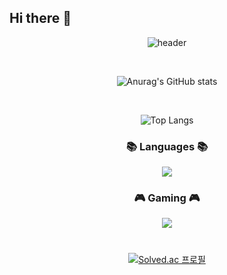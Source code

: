 ## Hi there 👋

 <div align="center">
   
![header](https://capsule-render.vercel.app/api?type=waving&color=auto&height=200&section=header&text=Lee%20Byeongchan&animation=fadeIn&fontSize=90&fontAlignY=40)

</br>

![Anurag's GitHub stats](https://github-readme-stats.vercel.app/api?username=Byeongchan&theme=tokyonight&show_icons=true)

</br>

![Top Langs](https://github-readme-stats.vercel.app/api/top-langs/?username=Byeongchan&layout=compact&theme=tokyonight)

<h3 align="center"><b>📚 Languages 📚</b></h3>
<img src="https://img.shields.io/badge/c%23-%23239120.svg?style=for-the-badge&logo=c-sharp&logoColor=white"/>
</br>

<h3 align="center"><b>🎮 Gaming 🎮</b></h3>
<img src="https://img.shields.io/badge/unity-%23000000.svg?style=for-the-badge&logo=unity&logoColor=white"/>

#

[![Solved.ac
프로필](http://mazassumnida.wtf/api/v2/generate_badge?boj=bychan99)](https://solved.ac/bychan99)

</div>

<!--
**Byeongchan99/Byeongchan99** is a ✨ _special_ ✨ repository because its `README.md` (this file) appears on your GitHub profile.

Here are some ideas to get you started:

- 🔭 I’m currently working on ...
- 🌱 I’m currently learning ...
- 👯 I’m looking to collaborate on ...
- 🤔 I’m looking for help with ...
- 💬 Ask me about ...
- 📫 How to reach me: ...
- 😄 Pronouns: ...
- ⚡ Fun fact: ...
-->
